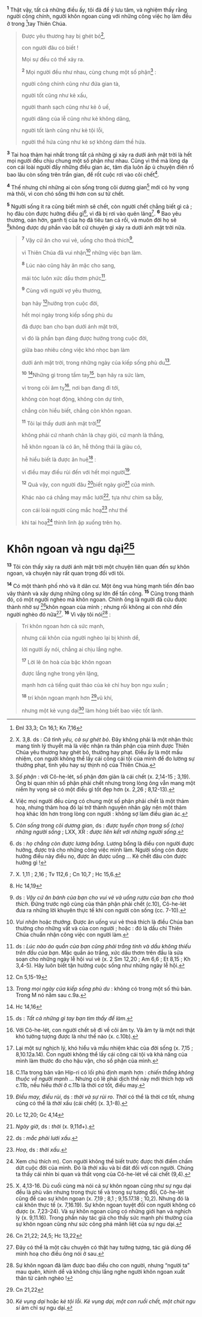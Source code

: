 <sup><b>1</b></sup> Thật vậy, tất cả những điều ấy, tôi đã để ý lưu tâm, và nghiệm thấy rằng người công chính, người khôn ngoan cùng với những công việc họ làm đều ở trong [^1@-f6f816fa-0da5-47ec-bdb0-5858e87db23e]tay Thiên Chúa.

> Được yêu thương hay bị ghét bỏ[^1-f6f816fa-0da5-47ec-bdb0-5858e87db23e],
>
> con người đâu có biết !
>
> Mọi sự đều có thể xảy ra.
>
> <sup><b>2</b></sup> Mọi người đều như nhau, cùng chung một số phận[^2-f6f816fa-0da5-47ec-bdb0-5858e87db23e] :
>
> người công chính cũng như đứa gian tà,
>
> người tốt cũng như kẻ xấu,
>
> người thanh sạch cũng như kẻ ô uế,
>
> người dâng của lễ cũng như kẻ không dâng,
>
> người tốt lành cũng như kẻ tội lỗi,
>
> người thề hứa cũng như kẻ sợ không dám thề hứa.

<sup><b>3</b></sup> Tai hoạ thảm hại nhất trong tất cả những gì xảy ra dưới ánh mặt trời là hết mọi người đều chịu chung một số phận như nhau. Cũng vì thế mà lòng dạ con cái loài người đầy những điều gian ác, tâm địa luôn ấp ủ chuyện điên rồ bao lâu còn sống trên trần gian, để rốt cuộc rơi vào cõi chết[^3-f6f816fa-0da5-47ec-bdb0-5858e87db23e].

<sup><b>4</b></sup> Thế nhưng chỉ những ai còn sống trong cõi dương gian[^4-f6f816fa-0da5-47ec-bdb0-5858e87db23e] mới có hy vọng mà thôi, vì con chó sống thì hơn con sư tử chết.

<sup><b>5</b></sup> Người sống ít ra cũng biết mình sẽ chết, còn người chết chẳng biết gì cả ; họ đâu còn được hưởng điều gì[^5-f6f816fa-0da5-47ec-bdb0-5858e87db23e], vì đã bị rơi vào quên lãng[^6-f6f816fa-0da5-47ec-bdb0-5858e87db23e]. <sup><b>6</b></sup> Bao yêu thương, oán hờn, ganh tị của họ đã tiêu tan cả rồi, và muôn đời họ sẽ [^2@-f6f816fa-0da5-47ec-bdb0-5858e87db23e]không được dự phần vào bất cứ chuyện gì xảy ra dưới ánh mặt trời nữa.

> <sup><b>7</b></sup> Vậy cứ ăn cho vui vẻ, uống cho thoả thích[^7-f6f816fa-0da5-47ec-bdb0-5858e87db23e],
>
> vì Thiên Chúa đã vui nhận[^8-f6f816fa-0da5-47ec-bdb0-5858e87db23e] những việc bạn làm.
>
> <sup><b>8</b></sup> Lúc nào cũng hãy ăn mặc cho sang,
>
> mái tóc luôn xức dầu thơm phức[^9-f6f816fa-0da5-47ec-bdb0-5858e87db23e].
>
> <sup><b>9</b></sup> Cùng với người vợ yêu thương,
>
> bạn hãy [^3@-f6f816fa-0da5-47ec-bdb0-5858e87db23e]hưởng trọn cuộc đời,
>
> hết mọi ngày trong kiếp sống phù du
>
> đã được ban cho bạn dưới ánh mặt trời,
>
> vì đó là phần bạn đáng được hưởng trong cuộc đời,
>
> giữa bao nhiêu công việc khó nhọc bạn làm
>
> dưới ánh mặt trời, trong những ngày của kiếp sống phù du[^10-f6f816fa-0da5-47ec-bdb0-5858e87db23e].
>
> <sup><b>10</b></sup> [^4@-f6f816fa-0da5-47ec-bdb0-5858e87db23e]Những gì trong tầm tay[^11-f6f816fa-0da5-47ec-bdb0-5858e87db23e], bạn hãy ra sức làm,
>
> vì trong cõi âm ty[^12-f6f816fa-0da5-47ec-bdb0-5858e87db23e], nơi bạn đang đi tới,
>
> không còn hoạt động, không còn dự tính,
>
> chẳng còn hiểu biết, chẳng còn khôn ngoan.
>
> <sup><b>11</b></sup> Tôi lại thấy dưới ánh mặt trời[^13-f6f816fa-0da5-47ec-bdb0-5858e87db23e]
>
> không phải cứ nhanh chân là chạy giỏi, cứ mạnh là thắng,
>
> hễ khôn ngoan là có ăn, hễ thông thái là giàu có,
>
> hễ hiểu biết là được ân huệ[^14-f6f816fa-0da5-47ec-bdb0-5858e87db23e] :
>
> vì điều may điều rủi đến với hết mọi người[^15-f6f816fa-0da5-47ec-bdb0-5858e87db23e].
>
> <sup><b>12</b></sup> Quả vậy, con người đâu [^5@-f6f816fa-0da5-47ec-bdb0-5858e87db23e]biết ngày giờ[^16-f6f816fa-0da5-47ec-bdb0-5858e87db23e] của mình.
>
> Khác nào cá chẳng may mắc lưới[^17-f6f816fa-0da5-47ec-bdb0-5858e87db23e], tựa như chim sa bẫy,
>
> con cái loài người cũng mắc hoạ[^18-f6f816fa-0da5-47ec-bdb0-5858e87db23e] như thế
>
> khi tai hoạ[^19-f6f816fa-0da5-47ec-bdb0-5858e87db23e] thình lình ập xuống trên họ.

# Khôn ngoan và ngu dại[^20-f6f816fa-0da5-47ec-bdb0-5858e87db23e]

<sup><b>13</b></sup> Tôi còn thấy xảy ra dưới ánh mặt trời một chuyện liên quan đến sự khôn ngoan, và chuyện này rất quan trọng đối với tôi.

<sup><b>14</b></sup> Có một thành phố nhỏ và ít dân cư. Một ông vua hùng mạnh tiến đến bao vây thành và xây dựng những công sự lớn để tấn công. <sup><b>15</b></sup> Cũng trong thành đó, có một người nghèo mà khôn ngoan. Chính ông là người đã cứu được thành nhờ sự [^6@-f6f816fa-0da5-47ec-bdb0-5858e87db23e]khôn ngoan của mình ; nhưng rồi không ai còn nhớ đến người nghèo đó nữa[^21-f6f816fa-0da5-47ec-bdb0-5858e87db23e]. <sup><b>16</b></sup> Vì vậy tôi nói[^22-f6f816fa-0da5-47ec-bdb0-5858e87db23e] :

> Trí khôn ngoan hơn cả sức mạnh,
>
> nhưng cái khôn của người nghèo lại bị khinh dể,
>
> lời người ấy nói, chẳng ai chịu lắng nghe.
>
> <sup><b>17</b></sup> Lời lẽ ôn hoà của bậc khôn ngoan
>
> được lắng nghe trong yên lặng,
>
> mạnh hơn cả tiếng quát tháo của kẻ chỉ huy bọn ngu xuẩn ;
>
> <sup><b>18</b></sup> trí khôn ngoan mạnh hơn [^7@-f6f816fa-0da5-47ec-bdb0-5858e87db23e]vũ khí,
>
> nhưng một kẻ vụng dại[^23-f6f816fa-0da5-47ec-bdb0-5858e87db23e] làm hỏng biết bao việc tốt lành.

[^1-f6f816fa-0da5-47ec-bdb0-5858e87db23e]: X. 3,8. ds : _Cả tình yêu, cả sự ghét bỏ_. Đây không phải là một nhận thức mang tính lý thuyết mà là việc nhận ra thân phận của mình được Thiên Chúa yêu thương hay ghét bỏ, thưởng hay phạt. Điều ấy là một mầu nhiệm, con người không thể lấy cái công cái tội của mình để đo lường sự thưởng phạt, tình yêu hay sự thịnh nộ của Thiên Chúa.

[^2-f6f816fa-0da5-47ec-bdb0-5858e87db23e]: _Số phận_ : với Cô-he-lét, số phận đơn giản là cái chết (x. 2,14-15 ; 3,19). Ông bi quan nhìn số phận phải chết nhưng trong lòng ông vẫn mang một niềm hy vọng sẽ có một điều gì tốt đẹp hơn (x. 2,26 ; 8,12-13).

[^3-f6f816fa-0da5-47ec-bdb0-5858e87db23e]: Việc mọi người đều cùng có chung một số phận phải chết là một thảm hoạ, nhưng thảm hoạ đó lại trở thành nguyên nhân gây nên một thảm hoạ khác lớn hơn trong lòng con người : không sợ làm điều gian ác.

[^4-f6f816fa-0da5-47ec-bdb0-5858e87db23e]: _Còn sống trong cõi dương gian_, ds : _được tuyển chọn trong số (cho) những người sống_ ; LXX, XR : _được liên kết với những người sống_.

[^5-f6f816fa-0da5-47ec-bdb0-5858e87db23e]: ds : _họ chẳng còn được lương bổng_. Lương bổng là điều con người được hưởng, được trả cho những công việc mình làm. Người sống còn được hưởng điều này điều nọ, được ăn được uống ... Kẻ chết đâu còn được hưởng gì !

[^6-f6f816fa-0da5-47ec-bdb0-5858e87db23e]: X. 1,11 ; 2,16 ; Tv 112,6 ; Cn 10,7 ; Hc 15,6.

[^7-f6f816fa-0da5-47ec-bdb0-5858e87db23e]: ds : _Vậy cứ ăn bánh của bạn cho vui vẻ và uống rượu của bạn cho thoả thích_. Đứng trước ngõ cùng của thân phận phải chết (c.10), Cô-he-lét đưa ra những lời khuyên thực tế khi con người còn sống (cc. 7-10).

[^8-f6f816fa-0da5-47ec-bdb0-5858e87db23e]: _Vui nhận_ hoặc _thưởng_. Được ăn uống vui vẻ thoả thích là điều Chúa ban thưởng cho những vất vả của con người ; hoặc : đó là dấu chỉ Thiên Chúa chuẩn nhận công việc con người làm.

[^9-f6f816fa-0da5-47ec-bdb0-5858e87db23e]: ds : _Lúc nào áo quần của bạn cũng phải trắng tinh và dầu không thiếu trên đầu của bạn_. Mặc quần áo trắng, xức dầu thơm trên đầu là sửa soạn cho những ngày lễ hội vui vẻ (x. 2 Sm 12,20 ; Am 6,6 ; Et 8,15 ; Kh 3,4-5). Hãy luôn biết tận hưởng cuộc sống như những ngày lễ hội.

[^10-f6f816fa-0da5-47ec-bdb0-5858e87db23e]: _Trong mọi ngày của kiếp sống phù du_ : không có trong một số thủ bản. Trong M nó nằm sau c.9a.

[^11-f6f816fa-0da5-47ec-bdb0-5858e87db23e]: ds : _Tất cả những gì tay bạn tìm thấy để làm_.

[^12-f6f816fa-0da5-47ec-bdb0-5858e87db23e]: Với Cô-he-lét, con người chết sẽ đi về cõi âm ty. Và âm ty là một nơi thật khó tưởng tượng được là như thế nào (x. c.10b).

[^13-f6f816fa-0da5-47ec-bdb0-5858e87db23e]: Lại một sự nghịch lý, khó hiểu và mầu nhiệm khác của đời sống (x. 7,15 ; 8,10.12a.14). Con người không thể lấy cái công cái tội và khả năng của mình làm thước đo cho hậu vận, cho số phận của mình.

[^14-f6f816fa-0da5-47ec-bdb0-5858e87db23e]: C.11a trong bản văn Híp-ri có lối phủ định mạnh hơn : _chiến thắng không thuộc về người mạnh ..._ Nhưng có lẽ phải dịch thế này mới thích hợp với c.11b, nếu hiểu _thời_ ở c.11b là thời cơ tốt, điều may.

[^15-f6f816fa-0da5-47ec-bdb0-5858e87db23e]: _Điều may, điều rủi_, ds : _thời và sự rủi ro_. _Thời_ có thể là thời cơ tốt, nhưng cũng có thể là _thời_ xấu (cái chết) (x. 3,1-8).

[^16-f6f816fa-0da5-47ec-bdb0-5858e87db23e]: _Ngày giờ_, ds : _thời_ (x. 9,11đ+).

[^17-f6f816fa-0da5-47ec-bdb0-5858e87db23e]: ds : _mắc phải lưới xấu_.

[^18-f6f816fa-0da5-47ec-bdb0-5858e87db23e]: _Hoạ_, ds : _thời xấu_.

[^19-f6f816fa-0da5-47ec-bdb0-5858e87db23e]: Xem chú thích m). Con người không thể biết trước được thời điểm chấm dứt cuộc đời của mình. Đó là _thời_ xấu và bi đát đối với con người. Chúng ta thấy cái nhìn bi quan và thất vọng của Cô-he-lét về cái chết (9,4).

[^20-f6f816fa-0da5-47ec-bdb0-5858e87db23e]: X. 4,13-16. Dù cuối cùng mà nói cả sự khôn ngoan cũng như sự ngu dại đều là phù vân nhưng trong thực tế và trong sự tương đối, Cô-he-lét cũng đề cao sự khôn ngoan (x. 7,19 ; 8,1 ; 9,15.17.18 ; 10,2). Nhưng đó là cái khôn thực tế (x. 7,16.19). Sự khôn ngoan tuyệt đối con người không có được (x. 7,23-24). Và sự khôn ngoan cũng có những giới hạn và nghịch lý (x. 9,11.16). Trong phần này tác giả cho thấy sức mạnh phi thường của sự khôn ngoan cũng như sức công phá mãnh liệt của sự ngu dại.

[^21-f6f816fa-0da5-47ec-bdb0-5858e87db23e]: Đây có thể là một câu chuyện có thật hay tưởng tượng, tác giả dùng để minh hoạ cho điều ông nói ở sau.

[^22-f6f816fa-0da5-47ec-bdb0-5858e87db23e]: Sự khôn ngoan đã làm được bao điều cho con người, nhưng “người ta” mau quên, khinh dể và không chịu lắng nghe người khôn ngoan xuất thân từ cảnh nghèo !

[^23-f6f816fa-0da5-47ec-bdb0-5858e87db23e]: _Kẻ vụng dại_ hoặc _kẻ tội lỗi_. _Kẻ vụng dại, một con ruồi chết, một chút ngu si_ ám chỉ sự ngu dại.

[^1@-f6f816fa-0da5-47ec-bdb0-5858e87db23e]: Đnl 33,3; Cn 16,1; Kn 7,16

[^2@-f6f816fa-0da5-47ec-bdb0-5858e87db23e]: Hc 14,19

[^3@-f6f816fa-0da5-47ec-bdb0-5858e87db23e]: Cn 5,15-19

[^4@-f6f816fa-0da5-47ec-bdb0-5858e87db23e]: Hc 14,16

[^5@-f6f816fa-0da5-47ec-bdb0-5858e87db23e]: Lc 12,20; Gc 4,14

[^6@-f6f816fa-0da5-47ec-bdb0-5858e87db23e]: Cn 21,22; 24,5; Hc 13,22

[^7@-f6f816fa-0da5-47ec-bdb0-5858e87db23e]: Cn 21,22
